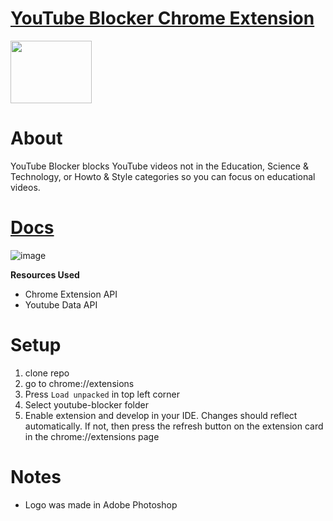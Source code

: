 # [YouTube Blocker Chrome Extension](https://chrome.google.com/webstore/detail/youtube-study/oohcfepaadomnocmmkejhnfhcddpdpab?authuser=0&hl=en)
<img src="https://github.com/erics98/ChromeExtension/blob/master/resources/icon.png" width="130" height="100">

# About
YouTube Blocker blocks YouTube videos not in the Education, Science & Technology, or Howto & Style categories so you can focus on educational videos.

# [Docs](https://drive.google.com/file/d/1bfJn5ixQs3qVgTasrkL3UKKwkbV8ljPZ/view?usp=sharing)
![image](https://user-images.githubusercontent.com/30248575/149384660-2a469c54-89ed-4426-8b23-5dc5a8b3b870.png)

**Resources Used**
* Chrome Extension API
* Youtube Data API

# Setup 
1. clone repo
2. go to chrome://extensions
3. Press `Load unpacked` in top left corner 
4. Select youtube-blocker folder
5. Enable extension and develop in your IDE. Changes should reflect automatically. If not, then press the refresh button on the extension card in the chrome://extensions page


# Notes
- Logo was made in Adobe Photoshop
